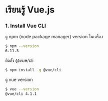 # เรียนรู้ Vue.js

### 1. Install Vue CLI

ดู npm (node package manager) version ในเครื่อง
```sh
$ npm --version
6.11.3
```
ติดตั้ง @vue/cli
```sh
$ npm install -g @vue/cli
```
ดู vue version
```sh
$ vue --version
@vue/cli 4.1.1  
```
